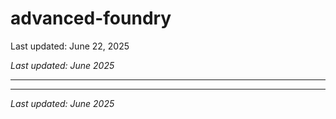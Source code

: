 # advanced-foundry


Last updated: June 22, 2025







*Last updated: June 2025*

---

---

*Last updated: June 2025*
